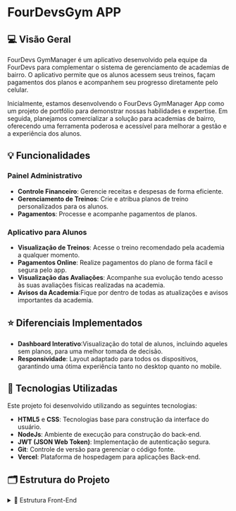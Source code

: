 # FourDevsGym APP

## 💻 Visão Geral
FourDevs GymManager é um aplicativo desenvolvido pela equipe da FourDevs para complementar o sistema de gerenciamento de academias de bairro. O aplicativo permite que os alunos acessem seus treinos, façam pagamentos dos planos e acompanhem seu progresso diretamente pelo celular.

Inicialmente, estamos desenvolvendo o FourDevs GymManager App como um projeto de portfólio para demonstrar nossas habilidades e expertise. Em seguida, planejamos comercializar a solução para academias de bairro, oferecendo uma ferramenta poderosa e acessível para melhorar a gestão e a experiência dos alunos.

## 💡 Funcionalidades

### Painel Administrativo
- **Controle Financeiro**: Gerencie receitas e despesas de forma eficiente.
- **Gerenciamento de Treinos**: Crie e atribua planos de treino personalizados para os alunos.
- **Pagamentos**: Processe e acompanhe pagamentos de planos.

### Aplicativo para Alunos
- **Visualização de Treinos**: Acesse o treino recomendado pela academia a qualquer momento.
- **Pagamentos Online**: Realize pagamentos do plano de forma fácil e segura pelo app.
- **Visualização das Avaliações**: Acompanhe sua evolução tendo acesso às suas avaliações físicas realizadas na academia.
- **Avisos da Academia**:Fique por dentro de todas as atualizações e avisos importantes da academia.

## ⭐ Diferenciais Implementados
- **Dashboard Interativo**:Visualização do total de alunos, incluindo aqueles sem planos, para uma melhor tomada de decisão.
- **Responsividade**: Layout adaptado para todos os dispositivos, garantindo uma ótima experiência tanto no desktop quanto no mobile.

## 🚀 Tecnologias Utilizadas
Este projeto foi desenvolvido utilizando as seguintes tecnologias:

- **HTML5** e **CSS**: Tecnologias base para construção da interface do usuário.
- **NodeJs**: Ambiente de execução para construção do back-end.
- **JWT (JSON Web Token)**: Implementação de autenticação segura.
- **Git**: Controle de versão para gerenciar o código fonte.
- **Vercel**: Plataforma de hospedagem para aplicações Back-end.

## 🗂️ Estrutura do Projeto
<details>
<summary>🎨 Estrutura Front-End</summary>

<pre>
<code>
frontend/
├── pages/
│   └── (páginas do site seguindo essa estrutura)/
│       ├── js/
│       │   └── script.js
│       ├── style/
│       │   └── style.css
│       └── index.html
├── public/
│   ├── assets/
│   │   └── (imagens, fontes, e outros arquivos estáticos)
│   ├── headerMain/
│   │   └── (arquivos relacionados ao cabeçalho principal da aplicação)
│   ├── jsMain/
│   │   └── (scripts JavaScript principais)
│   └── styleMain/
│       └── (arquivos CSS principais)
├── src/
    ├── components/
    │   └── (componentes reutilizáveis e específicos da aplicação)
    └── connectionAPI/
        └── (módulos e funções para conexão com APIs)


</code>
</pre>

</details>